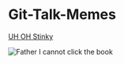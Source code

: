 # Git-Talk-Memes


[UH OH Stinky](https://www.youtube.com/watch?v=ZJvH8d2y7Iw)


![Father I cannot click the book](https://i.redd.it/op29rem81nv31.jpg)


 
